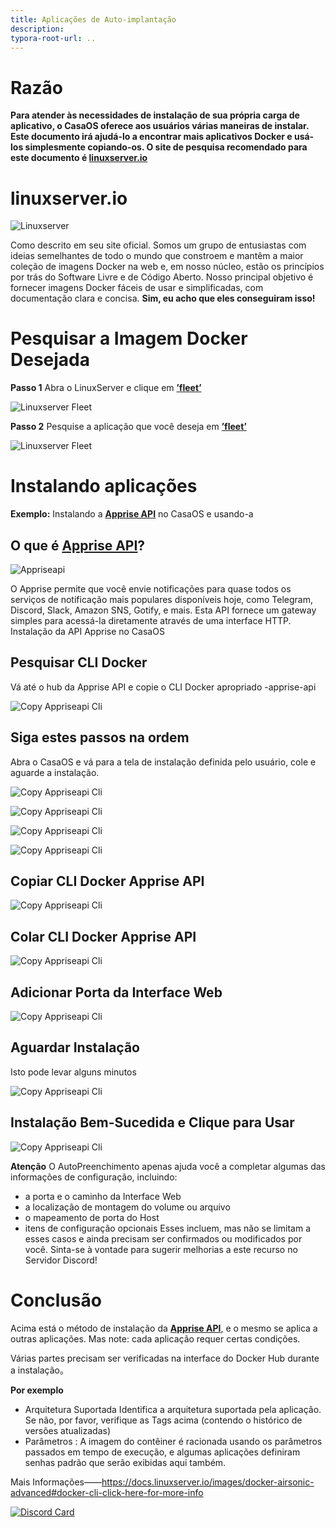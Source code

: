 ```yaml
---
title: Aplicações de Auto-implantação
description:
typora-root-url: ..
---
```

# Razão

**Para atender às necessidades de instalação de sua própria carga de aplicativo, o CasaOS oferece aos usuários várias maneiras de instalar. Este documento irá ajudá-lo a encontrar mais aplicativos Docker e usá-los simplesmente copiando-os. O site de pesquisa recomendado para este documento é **[linuxserver.io](https://www.linuxserver.io/)****


# linuxserver.io

![Linuxserver](/images/Self-Deploying-Applications/application-introduce-linuxserver.png)

Como descrito em seu site oficial.
Somos um grupo de entusiastas com ideias semelhantes de todo o mundo que constroem e mantêm a maior coleção de imagens Docker na web e, em nosso núcleo, estão os princípios por trás do Software Livre e de Código Aberto. Nosso principal objetivo é fornecer imagens Docker fáceis de usar e simplificadas, com documentação clara e concisa. 
**Sim, eu acho que eles conseguiram isso!**


# Pesquisar a Imagem Docker Desejada

**Passo 1** Abra o LinuxServer e clique em **[’fleet’](https://fleet.linuxserver.io/)**

![Linuxserver Fleet](/images/Self-Deploying-Applications/application-linuxserver-fleet1.png)

**Passo 2** Pesquise a aplicação que você deseja em **[’fleet’](https://fleet.linuxserver.io/)**

![Linuxserver Fleet](/images/Self-Deploying-Applications/application-linuxserver-fleet.png)

# Instalando aplicações 

**Exemplo:** Instalando a **[Apprise API](https://hub.docker.com/r/linuxserver/apprise-api)** no CasaOS e usando-a

## O que é **[Apprise API](https://hub.docker.com/r/linuxserver/apprise-api)**?

![Appriseapi](/images/Self-Deploying-Applications/applicatin-appriseapi-logo.png)

O Apprise permite que você envie notificações para quase todos os serviços de notificação mais populares disponíveis hoje, como Telegram, Discord, Slack, Amazon SNS, Gotify, e mais. Esta API fornece um gateway simples para acessá-la diretamente através de uma interface HTTP. Instalação da API Apprise no CasaOS

## Pesquisar CLI Docker 
Vá até o hub da Apprise API e copie o CLI Docker apropriado -apprise-api

![Copy Appriseapi Cli](/images/Self-Deploying-Applications/application-docker-cli.png)


## Siga estes passos na ordem 

Abra o CasaOS e vá para a tela de instalação definida pelo usuário, cole e aguarde a instalação.

![Copy Appriseapi Cli](/images/Self-Deploying-Applications/application-install-apps1.png)

![Copy Appriseapi Cli](/images/Self-Deploying-Applications/application-install-apps2.png)

![Copy Appriseapi Cli](/images/Self-Deploying-Applications/application-install-apps3.png)

![Copy Appriseapi Cli](/images/Self-Deploying-Applications/application-install-apps4.png)

## Copiar CLI Docker Apprise API 

![Copy Appriseapi Cli](/images/Self-Deploying-Applications/application-install-apps5.png)

## Colar CLI Docker Apprise API 

![Copy Appriseapi Cli](/images/Self-Deploying-Applications/application-install-apps6.png)

## Adicionar Porta da Interface Web

![Copy Appriseapi Cli](/images/Self-Deploying-Applications/application-install-apps7.png)

## Aguardar Instalação

Isto pode levar alguns minutos

![Copy Appriseapi Cli](/images/Self-Deploying-Applications/application-install-apps8.png)

## Instalação Bem-Sucedida e Clique para Usar

![Copy Appriseapi Cli](/images/Self-Deploying-Applications/application-using-appriseapi.png)

**Atenção**
O AutoPreenchimento apenas ajuda você a completar algumas das informações de configuração, 
incluindo:
- a porta e o caminho da Interface Web
- a localização de montagem do volume ou arquivo
- o mapeamento de porta do Host
- itens de configuração opcionais
Esses incluem, mas não se limitam a esses casos e ainda precisam ser confirmados ou modificados por você. Sinta-se à vontade para sugerir melhorias a este recurso no Servidor Discord!

# Conclusão

Acima está o método de instalação da **[Apprise API](https://hub.docker.com/r/linuxserver/apprise-api)**, e o mesmo se aplica a outras aplicações. Mas note: cada aplicação requer certas condições.

Várias partes precisam ser verificadas na interface do Docker Hub durante a instalação。

**Por exemplo**

- Arquitetura Suportada 
  Identifica a arquitetura suportada pela aplicação. Se não, por favor, verifique as Tags acima (contendo o histórico de versões atualizadas)
- Parâmetros : 
  A imagem do contêiner é racionada usando os parâmetros passados em tempo de execução, e algumas aplicações definiram senhas padrão que serão exibidas aqui também.

Mais Informações——https://docs.linuxserver.io/images/docker-airsonic-advanced#docker-cli-click-here-for-more-info

[![Discord Card](https://discordapp.com/api/guilds/884667213326463016/widget.png?style=banner2)](https://discord.gg/knqAbbBbeX)